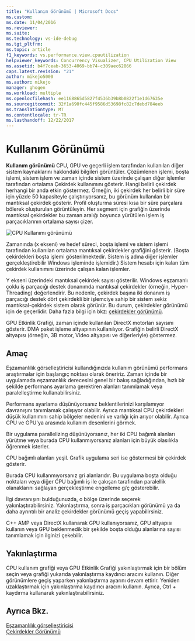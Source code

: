 ```yaml
---
title: "Kullanım Görünümü | Microsoft Docs"
ms.custom: 
ms.date: 11/04/2016
ms.reviewer: 
ms.suite: 
ms.technology: vs-ide-debug
ms.tgt_pltfrm: 
ms.topic: article
f1_keywords: vs.performance.view.cpuutilization
helpviewer_keywords: Concurrency Visualizer, CPU Utilization View
ms.assetid: b4f7ceab-3653-4069-bb74-c309aec62866
caps.latest.revision: "21"
author: mikejo5000
ms.author: mikejo
manager: ghogen
ms.workload: multiple
ms.openlocfilehash: ee1168865d5827f4536b39b8b0822f1e1d67635e
ms.sourcegitcommit: 32f1a690fc445f9586d53698fc82c7debd784eeb
ms.translationtype: MT
ms.contentlocale: tr-TR
ms.lasthandoff: 12/22/2017
---
```

# <a name="utilization-view"></a>Kullanım Görünümü
**Kullanım görünümü** CPU, GPU ve geçerli işlem tarafından kullanılan diğer sistem kaynaklarını hakkındaki bilgileri görüntüler. Çözümlenen işlemi, boşta işlemi, sistem işlem ve zaman içinde sistem üzerinde çalışan diğer işlemler tarafından ortalama Çekirdek kullanımını gösterir. Hangi belirli çekirdek herhangi bir anda etkin göstermez. Örneğin, iki çekirdek her belirli bir süre için yüzde 50 kapasiteyle çalıştırıyorsanız, bu görünüm kullanılan bir mantıksal çekirdek gösterir. Profil oluşturma süresi kısa bir süre parçalara bölerek oluşturulan görüntüleyin. Her segment için grafiğin üzerinde mantıksal çekirdekler bu zaman aralığı boyunca yürütülen işlem iş parçacıklarının ortalama sayısı çizer.  
  
 ![CPU Kullanımı görünümü](../profiling/media/vsts_ppacpuutil.png "VSTS_PPAcpuUtil")  
  
 Zamanında (x ekseni) ve hedef süreci, boşta işlemi ve sistem işlemi tarafından kullanılan ortalama mantıksal çekirdekler grafiğini gösterir. (Boşta çekirdekleri boşta işlemi gösterilmektedir. Sistem iş adına diğer işlemler gerçekleştirebilir Windows işleminde işlemidir.) Sistem hesabı için kalan tüm çekirdek kullanımını üzerinde çalışan kalan işlemler.  
  
 Y ekseni üzerindeki mantıksal çekirdek sayısı gösterilir. Windows eşzamanlı çoklu iş parçacığı destek donanımda mantıksal çekirdekler (örneğin, Hyper-Threading) değerlendirir. Bu nedenle, çekirdek başına iki donanım iş parçacığı destek dört çekirdekli bir işlemciye sahip bir sistem sekiz mantıksal-çekirdek sistem olarak görünür. Bu durum, çekirdekler görünümü için de geçerlidir. Daha fazla bilgi için bkz: [çekirdekler görünümü](../profiling/cores-view.md).  
  
 GPU Etkinlik Grafiği, zaman içinde kullanılan DirectX motorları sayısını gösterir.  DMA paket işleme altyapının kullanılıyor.  Grafiğin belirli DirectX altyapısı (örneğin, 3B motor, Video altyapısı ve diğerleriyle) göstermez.  
  
## <a name="purpose"></a>Amaç  
 Eşzamanlılık görselleştiricisi kullandığınızda kullanım görünümü performans araştırmalar için başlangıç noktası olarak öneririz. Zaman içinde bir uygulamada eşzamanlılık derecesini genel bir bakış sağladığından, hızlı bir şekilde performans ayarlama gerektiren alanları tanımlamak veya paralelleştirme kullanabilirsiniz.  
  
 Performans ayarlama düşünüyorsanız beklentilerinizi karşılamıyor davranışını tanımlamak çalışıyor olabilir. Ayrıca mantıksal CPU çekirdekleri düşük kullanımını sahip bölgeler nedenini ve varlığı için arıyor olabilir. Ayrıca CPU ve GPU'ya arasında kullanım desenlerini görmek.  
  
 Bir uygulama parallelizing düşünüyorsanız, her iki CPU bağımlı alanları yürütme veya burada CPU kullanmıyorsanız alanları için büyük olasılıkla öğrenmek isterler.  
  
 CPU bağımlı alanları yeşil. Grafik uygulama seri ise göstermesi bir çekirdek gösterir.  
  
 Burada CPU kullanmıyorsanız gri alanlarıdır. Bu uygulama boşta olduğu noktaları veya diğer CPU bağımlı iş ile çakışan tarafından paralellik olanaklarını sağlayan gerçekleştirme engelleme g/ç gösterebilir.  
  
 İlgi davranışını bulduğunuzda, o bölge üzerinde seçerek yakınlaştırabilirsiniz. Yakınlaştırma, sonra iş parçacıkları görünümü ya da daha ayrıntılı bir analiz çekirdekler görünümü geçiş yapabilirsiniz.  
  
 C++ AMP veya DirectX kullanarak GPU kullanıyorsanız, GPU altyapısı kullanın veya GPU beklenmedik bir şekilde boşta olduğu alanlarına sayısı tanımlamak için ilginizi çekebilir.  
  
## <a name="zooming"></a>Yakınlaştırma  
 CPU kullanım grafiği veya GPU Etkinlik Grafiği yakınlaştırmak için bir bölüm seçin veya grafiği yukarıda yakınlaştırma kaydırıcı aracını kullanın. Diğer görünümlere geçiş yaparken yakınlaştırma ayarını devam ettirir. Yeniden uzaklaştırmak için yakınlaştırma kaydırıcı aracını kullanın. Ayrıca, Ctrl + kaydırma kullanarak yakınlaştırabilirsiniz.  
  
## <a name="see-also"></a>Ayrıca Bkz.  
 [Eşzamanlılık görselleştiricisi](../profiling/concurrency-visualizer.md)   
 [Çekirdekler Görünümü](../profiling/cores-view.md)